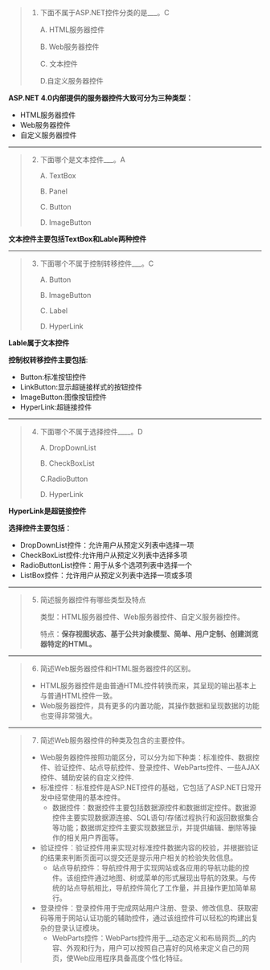 > 1. 下面不属于ASP.NET控件分类的是___。C
>
>    A. HTML服务器控件  
>
>    B. Web服务器控件
>
>    C. 文本控件
>
>    D.自定义服务器控件

__ASP.NET 4.0内部提供的服务器控件大致可分为三种类型：__

- HTML服务器控件
- Web服务器控件
- 自定义服务器控件

***

> 2. 下面哪个是文本控件___。A
>
>    A. TextBox
>
>    B. Panel
>
>    C. Button
>
>    D. ImageButton

__文本控件主要包括TextBox和Lable两种控件__

***

> 3. 下面哪个不属于控制转移控件___。C
>
>    A. Button
>
>    B. ImageButton
>
>    C. Label
>
>    D. HyperLink

__Lable属于文本控件__

__控制权转移控件主要包括__:

- Button:标准按钮控件
- LinkButton:显示超链接样式的按钮控件
- ImageButton:图像按钮控件
- HyperLink:超链接控件

***

> 4. 下面哪个不属于选择控件____。D
>
>    A. DropDownList
>
>    B. CheckBoxList
>
>    C.RadioButton
>
>    D. HyperLink

__HyperLink是超链接控件__

__选择控件主要包括__：

- DropDownList控件：允许用户从预定义列表中选择一项
- CheckBoxList控件:允许用户从预定义列表中选择多项
- RadioButtonList控件：用于从多个选项列表中选择一个
- ListBox控件：允许用户从预定义列表中选择一项或多项

***

> 5. 简述服务器控件有哪些类型及特点
>
>    类型：HTML服务器控件、Web服务器控件、自定义服务器控件。
>
>    特点：__保存视图状态、基于公共对象模型、简单、用户定制、创建浏览器特定的HTML。__
***
> 6. 简述Web服务器控件和HTML服务器控件的区别。
>
>- HTML服务器控件是由普通HTML控件转换而来，其呈现的输出基本上与普通HTML控件一致。
>- Web服务器控件，具有更多的内置功能，其操作数据和呈现数据的功能也变得非常强大。
>    

***

> 7. 简述Web服务器控件的种类及包含的主要控件。
> - Web服务器控件按照功能区分，可以分为如下种类：标准控件、数据控件、验证控件、站点导航控件、登录控件、WebParts控件、一些AJAX控件、辅助安装的自定义控件.
>  - 标准控件：标准控件是ASP.NET控件的基础，它包括了ASP.NET日常开发中经常使用的基本控件。
>      - 数据控件：数据控件主要包括数据源控件和数据绑定控件。数据源控件主要实现数据源连接、SQL语句/存储过程执行和返回数据集合等功能；数据绑定控件主要实现数据显示，并提供编辑、删除等操作的相关用户界面等。
>  - 验证控件：验证控件用来实现对标准控件数据内容的校验，并根据验证的结果来判断页面可以提交还是提示用户相关的检验失败信息。
>      -  站点导航控件：导航控件用于实现网站或各应用的导航功能的控件。该组控件通过地图、树或菜单的形式展现出导航的效果。与传统的站点导航相比，导航控件简化了工作量，并且操作更加简单易行。
>  - 登录控件：登录控件用于完成网站用户注册、登录、修改信息、获取密码等用于网站认证功能的辅助控件，通过该组控件可以轻松的构建出复杂的登录认证模块。
>      - WebParts控件：WebParts控件用于__动态定义和布局网页__的内容、外观和行为，用户可以按照自己喜好的风格来定义自己的网页，使Web应用程序具备高度个性化特征。 
>